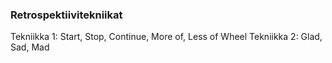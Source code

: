 ### Retrospektiivitekniikat

Tekniikka 1: Start, Stop, Continue, More of, Less of Wheel 
Tekniikka 2: Glad, Sad, Mad
